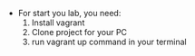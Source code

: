 - For start you lab, you need:
  1. Install vagrant
  2. Clone project for your PC
  3. run vagrant up command in your terminal

